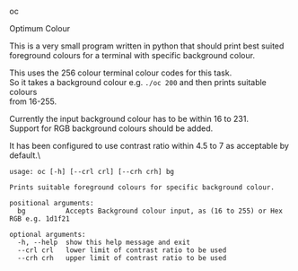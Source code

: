oc

Optimum Colour

This is a very small program written in python that should print best suited\
foreground colours for a terminal with specific background colour.

This uses the 256 colour terminal colour codes for this task.\
So it takes a background colour e.g. `./oc 200` and then prints suitable colours\
from 16-255.

Currently the input background colour has to be within 16 to 231.\
Support for RGB background colours should be added.

It has been configured to use contrast ratio within 4.5 to 7 as acceptable by\
default.\

```
usage: oc [-h] [--crl crl] [--crh crh] bg

Prints suitable foreground colours for specific background colour.

positional arguments:
  bg          Accepts Background colour input, as (16 to 255) or Hex RGB e.g. 1d1f21

optional arguments:
  -h, --help  show this help message and exit
  --crl crl   lower limit of contrast ratio to be used
  --crh crh   upper limit of contrast ratio to be used
```
